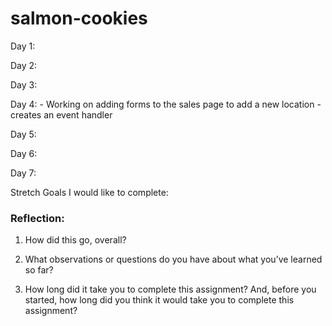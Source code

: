 # salmon-cookies
Day 1:

Day 2:

Day 3:

Day 4: 
    - Working on adding forms to the sales page to add a new location
    - creates an event handler
    
 Day 5: 
 
 
 Day 6:
 
 
 
 Day 7:
 
 
 
 Stretch Goals I would like to complete:
 
 
 
 
### Reflection:  
1. How did this go, overall?

2. What observations or questions do you have about what you’ve learned so far?

3. How long did it take you to complete this assignment? And, before you started, how long did you think it would take you to complete this assignment?
